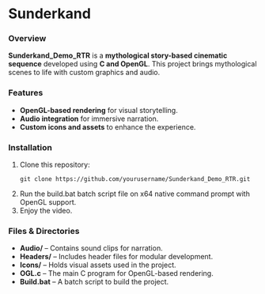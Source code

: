 # Sunderkand

### Overview
**Sunderkand_Demo_RTR** is a **mythological story-based cinematic sequence** developed using **C and OpenGL**. This project brings mythological scenes to life with custom graphics and audio.

### Features
- **OpenGL-based rendering** for visual storytelling.
- **Audio integration** for immersive narration.
- **Custom icons and assets** to enhance the experience.

### Installation
1. Clone this repository:
   ```
   git clone https://github.com/yourusername/Sunderkand_Demo_RTR.git
   ```
2. Run the build.bat batch script file on x64 native command prompt with OpenGL support.
3. Enjoy the video.

### Files & Directories
- **Audio/** – Contains sound clips for narration.
- **Headers/** – Includes header files for modular development.
- **Icons/** – Holds visual assets used in the project.
- **OGL.c** – The main C program for OpenGL-based rendering.
- **Build.bat** – A batch script to build the project.
